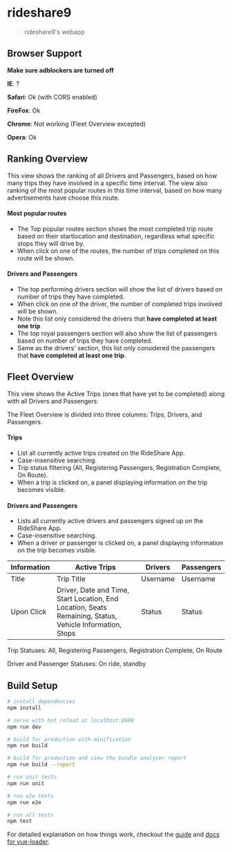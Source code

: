 # rideshare9

> rideshare9's webapp

## Browser Support
**Make sure adblockers are turned off**

**IE**: ?

**Safari**: Ok (with CORS enabled)

**FireFox**: Ok

**Chrome**: Not working (Fleet Overview excepted)

**Opera**: Ok

## Ranking Overview

This view shows the ranking of all Drivers and Passengers, based on how many trips they have involved in 
a specific time interval. 
The view also ranking of the most popular routes in this time interval, based on
how many advertisements have choose this route. 

#### Most popular routes
- The Top popular routes section shows the most completed trip route based on their startlocation and destination, 
regardless what specific stops they will drive by. 
- When click on one of the routes, the number of trips completed on this route will be shown. 

#### Drivers and Passengers
- The top performing drivers section will show the list of drivers based on number of trips they have completed.
- When click on one of the driver, the number of completed trips involved will be shown.
- Note this list only considered the drivers that **have completed at least one trip**
- The top royal passengers section will also show the list of passengers based on number of trips they have completed. 
- Same as the drivers' section, this list only considered the passengers that **have completed at least one trip**.


## Fleet Overview 

This view shows the Active Trips (ones that have yet to be completed) along with all Drivers and Passengers. 

The Fleet Overview is divided into three columns: Trips, Drivers, and Passengers.
#### Trips
- List all currently active trips created on the RideShare App.
- Case-insensitive searching.
- Trip status filtering (All, Registering Passengers, Registration Complete, On Route).
- When a trip is clicked on, a panel displaying information on the trip becomes visible.
#### Drivers and Passengers
- Lists all currently active drivers and passengers signed up on the RideShare App.
- Case-insensitive searching.
- When a driver or passenger is clicked on, a panel displaying information on the trip becomes visible.

Information | Active Trips | Drivers | Passengers
------| ------ | ------ | ------ 
Title | Trip Title | Username | Username
Upon Click | Driver, Date and Time, Start Location, End Location, Seats Remaining, Status, Vehicle Information, Stops | Status | Status

Trip Statuses: All, Registering Passengers, Registration Complete, On Route

Driver and Passenger Statuses: On ride, standby

## Build Setup

``` bash
# install dependencies
npm install

# serve with hot reload at localhost:8080
npm run dev

# build for production with minification
npm run build

# build for production and view the bundle analyzer report
npm run build --report

# run unit tests
npm run unit

# run e2e tests
npm run e2e

# run all tests
npm test
```

For detailed explanation on how things work, checkout the [guide](http://vuejs-templates.github.io/webpack/) and [docs for vue-loader](http://vuejs.github.io/vue-loader).
